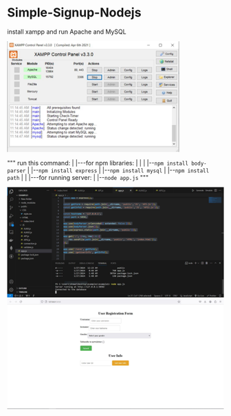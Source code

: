 # Simple-Signup-Nodejs

install xampp and run Apache and MySQL

<img src="1.JPG" width=400>

"""
run this command:
|
|---for npm libraries:
|   |
|   |--```npm install body-parser```
|   |--```npm install express```
|   |--```npm install mysql```
|   |--```npm install path```
|
|
|---for running server:
    |
    |--```node app.js```
"""

<img src="2.JPG">

<img src="Capture.JPG">


